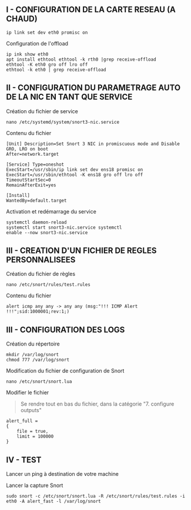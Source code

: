 
## I - CONFIGURATION DE LA CARTE RESEAU (A CHAUD)

```
ip link set dev eth0 promisc on
```
Configuration de l'offload
```
ip ink show eth0
apt install ethtool ethtool -k rth0 |grep receive-offload
ethtool -K eth0 gro off lro off
ethtool -k eth0 | grep receive-offload
```

## II - CONFIGURATION DU PARAMETRAGE AUTO DE LA NIC EN TANT QUE SERVICE
Création du fichier de service
```
nano /etc/systemd/system/snort3-nic.service
```
Contenu du fichier
```
[Unit] Description=Set Snort 3 NIC in promiscuous mode and Disable GRO, LRO on boot
After=network.target

[Service] Type=oneshot
ExecStart=/usr/sbin/ip link set dev ens18 promisc on
ExecStart=/usr/sbin/ethtool -K ens18 gro off lro off
TimeoutStartSec=0
RemainAfterExit=yes

[Install]
WantedBy=default.target
```
Activation et redémarrage du service
```
systemctl daemon-reload
systemctl start snort3-nic.service systemctl
enable --now snort3-nic.service
```


## III - CREATION D'UN FICHIER DE REGLES PERSONNALISEES
Création du fichier de règles
```
nano /etc/snort/rules/test.rules
```
Contenu du fichier
```
alert icmp any any -> any any (msg:"!!! ICMP Alert !!!";sid:1000001;rev:1;)
```


## III - CONFIGURATION DES LOGS
Création du répertoire
```
mkdir /var/log/snort
chmod 777 /var/log/snort
```
Modification du fichier de configuration de Snort
```
nano /etc/snort/snort.lua
```
Modifier le fichier

>Se rendre tout en bas du fichier, dans la catégorie "7. configure outputs"
```
alert_full =
{
    file = true,
    limit = 100000
}
```


## IV - TEST
Lancer un ping à destination de votre machine

Lancer la capture Snort
```
sudo snort -c /etc/snort/snort.lua -R /etc/snort/rules/test.rules -i eth0 -A alert_fast -l /var/log/snort
```
